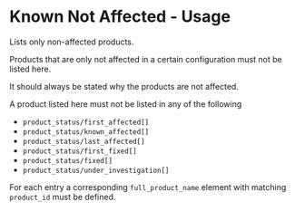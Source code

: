 # Known Not Affected - Usage

Lists only non-affected products.

Products that are only not affected in a certain configuration must not be listed here.

It should always be stated why the products are not affected.

A product listed here must not be listed in any of the following

  * `product_status/first_affected[]`
  * `product_status/known_affected[]`
  * `product_status/last_affected[]`
  * `product_status/first_fixed[]`
  * `product_status/fixed[]`
  * `product_status/under_investigation[]`

For each entry a corresponding `full_product_name` element with matching `product_id` must be defined.
